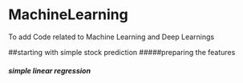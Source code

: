 # MachineLearning
To add Code related to Machine Learning and Deep Learnings

##starting with simple stock prediction 
#####preparing the features
##### simple linear regression
